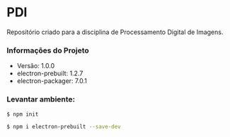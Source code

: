 # PDI
Repositório criado para a disciplina de Processamento Digital de Imagens.


### Informações do Projeto
  
  * Versão: 1.0.0
  * electron-prebuilt: 1.2.7
  * electron-packager: 7.0.1


### Levantar ambiente:

```sh
$ npm init
```

```sh
$ npm i electron-prebuilt --save-dev
```
